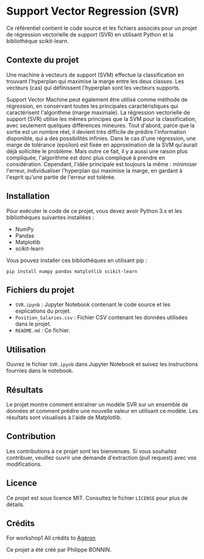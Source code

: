 # Support Vector Regression (SVR)

Ce référentiel contient le code source et les fichiers associés pour un projet de régression vectorielle de support (SVR) en utilisant Python et la bibliothèque scikit-learn.

## Contexte du projet

Une machine à vecteurs de support (SVM) effectue la classification en trouvant l'hyperplan qui maximise la marge entre les deux classes. Les vecteurs (cas) qui définissent l'hyperplan sont les vecteurs supports.

Support Vector Machine peut également être utilisé comme méthode de régression, en conservant toutes les principales caractéristiques qui caractérisent l'algorithme (marge maximale). La régression vectorielle de support (SVR) utilise les mêmes principes que la SVM pour la classification, avec seulement quelques différences mineures. Tout d'abord, parce que la sortie est un nombre réel, il devient très difficile de prédire l'information disponible, qui a des possibilités infinies. Dans le cas d'une régression, une marge de tolérance (epsilon) est fixée en approximation de la SVM qu'aurait déjà sollicitée le problème. Mais outre ce fait, il y a aussi une raison plus compliquée, l'algorithme est donc plus compliqué à prendre en considération. Cependant, l'idée principale est toujours la même : minimiser l'erreur, individualiser l'hyperplan qui maximise la marge, en gardant à l'esprit qu'une partie de l'erreur est tolérée.

## Installation

Pour exécuter le code de ce projet, vous devez avoir Python 3.x et les bibliothèques suivantes installées :

* NumPy
* Pandas
* Matplotlib
* scikit-learn

Vous pouvez installer ces bibliothèques en utilisant pip :
```
pip install numpy pandas matplotlib scikit-learn
```

## Fichiers du projet

* `SVR.ipynb` : Jupyter Notebook contenant le code source et les explications du projet.
* `Position_Salaries.csv` : Fichier CSV contenant les données utilisées dans le projet.
* `README.md` : Ce fichier.

## Utilisation

Ouvrez le fichier `SVR.ipynb` dans Jupyter Notebook et suivez les instructions fournies dans le notebook.

## Résultats

Le projet montre comment entraîner un modèle SVR sur un ensemble de données et comment prédire une nouvelle valeur en utilisant ce modèle. Les résultats sont visualisés à l'aide de Matplotlib.

## Contribution

Les contributions à ce projet sont les bienvenues. Si vous souhaitez contribuer, veuillez ouvrir une demande d'extraction (pull request) avec vos modifications.

## Licence

Ce projet est sous licence MIT. Consultez le fichier `LICENSE` pour plus de détails.

## Crédits

For workshop1 All crédits to [Agéron](https://github.com/ageron)

Ce projet a été créé par Philippe BONNIN.
